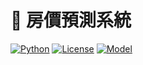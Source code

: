 # 🏡 房價預測系統

[![Python](https://img.shields.io/badge/Python-3.8+-blue)](https://www.python.org/)
[![License](https://img.shields.io/badge/License-MIT-green.svg)](https://opensource.org/licenses/MIT)
[![Model](https://img.shields.io/badge/Model-LinearRegression%20%7C%20XGBoost-orange)]()
